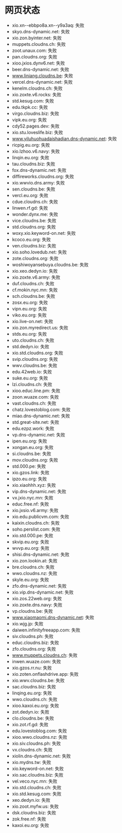 # 网页状态
- xio.xn--ebbpo8a.xn--y9a3aq: 失败
- skyo.dns-dynamic.net: 失败
- xio.zon.byinter.net: 失败
- muppets.cloudns.ch: 失败
- zoot.unaux.com: 失败
- pan.cloudns.org: 失败
- xioo.jxios.dynv6.net: 失败
- beer.dns-dynamic.net: 失败
- www.liniang.cloudns.be: 失败
- vercel.dns-dynamic.net: 失败
- kenelm.cloudns.ch: 失败
- xio.zoxte.v6.rocks: 失败
- std.kesug.com: 失败
- edu.tkpk.cc: 失败
- virgo.cloudns.biz: 失败
- vipk.eu.org: 失败
- cdy52.pages.dev: 失败
- xio.stu.loveslife.biz: 失败
- www.yiluhuohuadaishadian.dns-dynamic.net: 失败
- ricpig.eu.org: 失败
- xio.lzhoo.v6.navy: 失败
- linqin.eu.org: 失败
- tau.cloudns.biz: 失败
- fox.dns-dynamic.net: 失败
- diffireworks.cloudns.org: 失败
- xio.wwvio.dns.army: 失败
- sen.cloudns.be: 失败
- vercl.eu.org: 失败
- cdue.cloudns.ch: 失败
- linwen.rf.gd: 失败
- wonder.dynx.me: 失败
- vice.cloudns.be: 失败
- std.cloudns.org: 失败
- woxy.xio.keyword-on.net: 失败
- kcoco.eu.org: 失败
- ven.cloudns.biz: 失败
- xio.soho.lovedub.net: 失败
- zote.cloudns.org: 失败
- woshiwoyansebuya.cloudns.be: 失败
- xio.xeo.dedyn.io: 失败
- xio.zoxte.v6.army: 失败
- duf.cloudns.ch: 失败
- cf.mokin.nyc.mn: 失败
- sch.cloudns.be: 失败
- zosx.eu.org: 失败
- vipn.eu.org: 失败
- viko.eu.org: 失败
- xio.live-on.net: 失败
- xio.zon.myredirect.us: 失败
- stds.eu.org: 失败
- uto.cloudns.ch: 失败
- std.dedyn.io: 失败
- xio.std.cloudns.org: 失败
- svip.cloudns.org: 失败
- wwv.cloudns.be: 失败
- edu.42web.io: 失败
- suke.eu.org: 失败
- lzi.cloudns.ch: 失败
- xioo.educ.line.pm: 失败
- zoon.wuaze.com: 失败
- vast.cloudns.ch: 失败
- chatz.lovestoblog.com: 失败
- miao.dns-dynamic.net: 失败
- std.great-site.net: 失败
- edu.ezpz.work: 失败
- vp.dns-dynamic.net: 失败
- ipen.eu.org: 失败
- xongan.eu.org: 失败
- si.cloudns.be: 失败
- mov.cloudns.org: 失败
- std.000.pe: 失败
- xio.gzos.link: 失败
- ipzo.eu.org: 失败
- xio.xiaohhh.xyz: 失败
- vip.dns-dynamic.net: 失败
- vx.jxio.nyc.mn: 失败
- educ.free.nf: 失败
- xio.jxsio.v6.army: 失败
- xio.edu.publicvm.com: 失败
- kaixin.cloudns.ch: 失败
- soho.perslist.com: 失败
- xio.std.000.pe: 失败
- skvip.eu.org: 失败
- wvvp.eu.org: 失败
- shisi.dns-dynamic.net: 失败
- xio.zon.lookin.at: 失败
- bre.cloudns.ch: 失败
- wwo.cloudns.nz: 失败
- skyle.eu.org: 失败
- zfo.dns-dynamic.net: 失败
- xio.vip.dns-dynamic.net: 失败
- xio.zos.22web.org: 失败
- xio.zoxte.dns.navy: 失败
- vp.cloudns.be: 失败
- www.xiaomaomi.dns-dynamic.net: 失败
- xio.wjg.jp: 失败
- daiwen.infinityfreeapp.com: 失败
- siv.cloudns.ph: 失败
- educ.cloudns.biz: 失败
- zfo.cloudns.org: 失败
- www.muppets.cloudns.ch: 失败
- inwen.wuaze.com: 失败
- xio.gzos.rr.nu: 失败
- xio.zoten.onflashdrive.app: 失败
- xio.wwv.cloudns.be: 失败
- sac.cloudns.biz: 失败
- linqing.eu.org: 失败
- wwo.cloudns.ch: 失败
- xioo.kaxoi.eu.org: 失败
- zot.dedyn.io: 失败
- clo.cloudns.be: 失败
- xio.zot.rf.gd: 失败
- edu.lovestoblog.com: 失败
- xioo.wwo.cloudns.nz: 失败
- xio.siv.cloudns.ph: 失败
- vx.cloudns.ch: 失败
- xiolin.dns-dynamic.net: 失败
- xio.mydns.tw: 失败
- xio.keyword-on.net: 失败
- xio.sac.cloudns.biz: 失败
- vel.veco.nyc.mn: 失败
- xio.std.cloudns.ch: 失败
- xio.std.kesug.com: 失败
- xeo.dedyn.io: 失败
- xio.zoot.myfw.us: 失败
- dsk.cloudns.biz: 失败
- zok.free.nf: 失败
- kaxoi.eu.org: 失败
